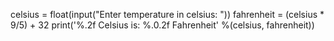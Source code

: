 celsius = float(input("Enter temperature in celsius: "))
fahrenheit = (celsius * 9/5) + 32
print('%.2f Celsius is: %.0.2f Fahrenheit' %(celsius, fahrenheit))

